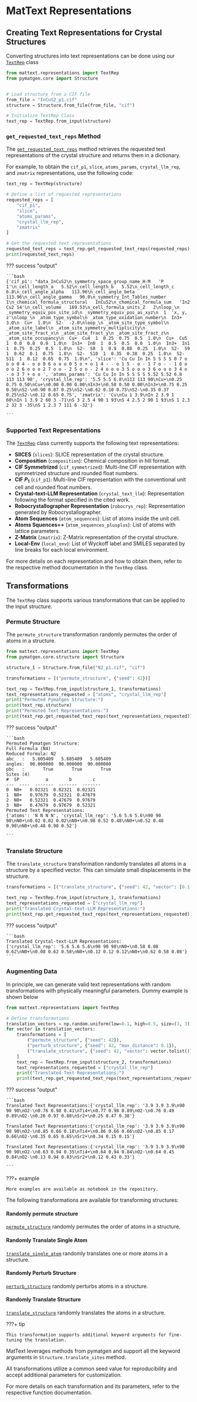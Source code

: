 # MatText Representations

## Creating Text Representations for Crystal Structures

Converting structures into text representations can be done using our [`TextRep`](api.md#mattext.representations.TextRep) class

```python
from mattext.representations import TextRep
from pymatgen.core import Structure


# Load structure from a CIF file
from_file = "InCuS2_p1.cif"
structure = Structure.from_file(from_file, "cif")

# Initialize TextRep Class
text_rep = TextRep.from_input(structure)
```

### `get_requested_text_reps` Method

The [`get_requested_text_reps`](api.md#mattext.representations.TextRep.get_requested_text_reps) method retrieves the requested text representations of the crystal structure and returns them in a dictionary.

For example, to obtain the `cif_p1`, `slice`, `atoms_params`, `crystal_llm_rep`, and `zmatrix` representations, use the following code:

```python
text_rep = TextRep(structure)

# Define a list of requested representations
requested_reps = [
    "cif_p1",
    "slice",
    "atoms_params",
    "crystal_llm_rep",
    "zmatrix"
]

# Get the requested text representations
requested_text_reps = text_rep.get_requested_text_reps(requested_reps)
print(requested_text_reps)
```

??? success "output"

    ```bash
    {'cif_p1': "data_InCuS2\n_symmetry_space_group_name_H-M   'P 1'\n_cell_length_a   5.52\n_cell_length_b   5.52\n_cell_length_c   6.8\n_cell_angle_alpha   113.96\n_cell_angle_beta   113.96\n_cell_angle_gamma   90.0\n_symmetry_Int_Tables_number   1\n_chemical_formula_structural   InCuS2\n_chemical_formula_sum   'In2 Cu2 S4'\n_cell_volume   169.53\n_cell_formula_units_Z   2\nloop_\n _symmetry_equiv_pos_site_id\n _symmetry_equiv_pos_as_xyz\n  1  'x, y, z'\nloop_\n _atom_type_symbol\n _atom_type_oxidation_number\n  In3+  3.0\n  Cu+  1.0\n  S2-  -2.0\nloop_\n _atom_site_type_symbol\n _atom_site_label\n _atom_site_symmetry_multiplicity\n _atom_site_fract_x\n _atom_site_fract_y\n _atom_site_fract_z\n _atom_site_occupancy\n  Cu+  Cu4  1  0.25  0.75  0.5  1.0\n  Cu+  Cu5  1  0.0  0.0  0.0  1.0\n  In3+  In0  1  0.5  0.5  0.0  1.0\n  In3+  In1  1  0.75  0.25  0.5  1.0\n  S2-  S8  1  0.9  0.88  0.25  1.0\n  S2-  S9  1  0.62  0.1  0.75  1.0\n  S2-  S10  1  0.35  0.38  0.25  1.0\n  S2-  S11  1  0.12  0.65  0.75  1.0\n", 'slice': 'Cu Cu In In S S S S 0 7 o o o 0 4 - o o 0 6 o o o 0 5 o + o 1 4 - - o 1 5 - o - 1 7 o - - 1 6 o o o 2 6 o o o 2 7 o o - 2 5 o o - 2 4 o o o 3 5 o o o 3 6 o o o 3 4 o - o 3 7 + o o ', 'atoms_params': 'Cu Cu In In S S S S 5.52 5.52 6.8 113 113 90', 'crystal_llm_rep': '5.5 5.5 6.8\n113 113 90\nCu+\n0.25 0.75 0.50\nCu+\n0.00 0.00 0.00\nIn3+\n0.50 0.50 0.00\nIn3+\n0.75 0.25 0.50\nS2-\n0.90 0.87 0.25\nS2-\n0.62 0.10 0.75\nS2-\n0.35 0.37 0.25\nS2-\n0.12 0.65 0.75', 'zmatrix': 'Cu\nCu 1 3.9\nIn 2 3.9 1 60\nIn 1 3.9 2 60 3 -71\nS 3 2.5 4 90 1 93\nS 4 2.5 2 90 1 93\nS 1 2.3 2 32 3 -35\nS 1 2.3 7 111 6 -32'}

    ```

### Supported Text Representations

The [`TextRep`](api.md#mattext.representations.TextRep) class currently supports the following text representations:

- **SlICES** (`slices`): SLICE representation of the crystal structure.
- **Composition** (`composition`): Chemical composition in hill format.
- **CIF Symmetrized** (`cif_symmetrized`): Multi-line CIF representation with symmetrized structure and rounded float numbers.
- **CIF $P_1$** (`cif_p1`): Multi-line CIF representation with the conventional unit cell and rounded float numbers.
- **Crystal-text-LLM Representation** (`crystal_text_llm`): Representation following the format specified in the cited work.
- **Robocrystallographer Representation** (`robocrys_rep`): Representation generated by Robocrystallographer.
- **Atom Sequences** (`atom_sequences`): List of atoms inside the unit cell.
- **Atoms Squences++** (`atom_sequences_plusplus`): List of atoms with lattice parameters.
- **Z-Matrix** (`zmatrix`): Z-Matrix representation of the crystal structure.
- **Local-Env** (`local_env`):  List of Wyckoff label and SMILES separated by line breaks for each local environment.

For more details on each representation and how to obtain them, refer to the respective method documentation in the `TextRep` class.


## Transformations 


The `TextRep` class supports various transformations that can be applied to the input structure.



### Permute Structure 

The `permute_structure` transformation randomly permutes the order of atoms in a structure. 


```python
from mattext.representations import TextRep
from pymatgen.core.structure import Structure

structure_1 = Structure.from_file("N2_p1.cif", "cif")

transformations = [("permute_structure", {"seed": 42})]

text_rep = TextRep.from_input(structure_1, transformations)
text_representations_requested = ["atoms", "crystal_llm_rep"]
print("Permuted Pymatgen Structure:")
print(text_rep.structure)
print("Permuted Text Representations:")
print(text_rep.get_requested_text_reps(text_representations_requested))
```

??? success "output"

    ```bash
    Permuted Pymatgen Structure:
    Full Formula (N4)
    Reduced Formula: N2
    abc   :   5.605409   5.605409   5.605409
    angles:  90.000000  90.000000  90.000000
    pbc   :       True       True       True
    Sites (4)
    #  SP          a        b        c
    ---  ----  -------  -------  -------
    0  N0+   0.02321  0.02321  0.02321
    1  N0+   0.97679  0.52321  0.47679
    2  N0+   0.52321  0.47679  0.97679
    3  N0+   0.47679  0.97679  0.52321
    Permuted Text Representations:
    {'atoms': 'N N N N', 'crystal_llm_rep': '5.6 5.6 5.6\n90 90 90\nN0+\n0.02 0.02 0.02\nN0+\n0.98 0.52 0.48\nN0+\n0.52 0.48 0.98\nN0+\n0.48 0.98 0.52'}

    ```

### Translate Structure 

The `translate_structure` transformation randomly translates all atoms in a structure by a specified vector. This can simulate small displacements in the structure.

```python
transformations = [("translate_structure", {"seed": 42, "vector": [0.1, 0.1, 0.1]})]

text_rep = TextRep.from_input(structure_1, transformations)
text_representations_requested = ["crystal_llm_rep"]
print("Translated Crystal-text-LLM Representations:")
print(text_rep.get_requested_text_reps(text_representations_requested))
```
??? success "output"

    ```bash
    Translated Crystal-text-LLM Representations:
    {'crystal_llm_rep': '5.6 5.6 5.6\n90 90 90\nN0+\n0.58 0.08 0.62\nN0+\n0.08 0.62 0.58\nN0+\n0.12 0.12 0.12\nN0+\n0.62 0.58 0.08'}
    ```

### Augmenting Data

In principle, we can generate valid text representations with random transformations with physically meaningful parameters. Dummy example is shown below

```python
from mattext.representations import TextRep

# Define transformations
translation_vectors = np.random.uniform(low=0.1, high=0.5, size=(3, 3))
for vector in translation_vectors:
    transformations = [
        ("permute_structure", {"seed": 42}),
        ("perturb_structure", {"seed": 42, "max_distance": 0.1}),
        ("translate_structure", {"seed": 42, "vector": vector.tolist()})
    ]
    text_rep = TextRep.from_input(structure_2, transformations)
    text_representations_requested = ["crystal_llm_rep"]
    print("Translated Text Representations:")
    print(text_rep.get_requested_text_reps(text_representations_requested))

```

??? success "output"

    ```bash
    Translated Text Representations:{'crystal_llm_rep': '3.9 3.9 3.9\n90 90 90\nO2-\n0.76 0.98 0.41\nTi4+\n0.77 0.98 0.89\nO2-\n0.76 0.49 0.89\nO2-\n0.26 0.97 0.88\nSr2+\n0.25 0.47 0.38'}

    Translated Text Representations:{'crystal_llm_rep': '3.9 3.9 3.9\n90 90 90\nO2-\n0.85 0.66 0.18\nTi4+\n0.86 0.66 0.66\nO2-\n0.85 0.17 0.66\nO2-\n0.35 0.65 0.65\nSr2+\n0.34 0.15 0.15'}

    Translated Text Representations:{'crystal_llm_rep': '3.9 3.9 3.9\n90 90 90\nO2-\n0.63 0.94 0.35\nTi4+\n0.64 0.94 0.84\nO2-\n0.64 0.45 0.84\nO2-\n0.13 0.94 0.83\nSr2+\n0.12 0.43 0.33'}

    ```

???+ example 

    More examples are available as notebook in the repository.



The following transformations are available for transforming structures:

#### Randomly permute structure

[`permute_structure`](api.md#mattext.representations.transformations.TransformationCallback.permute_structure) randomly permutes the order of atoms in a structure.

#### Randomly Translate Single Atom
[`translate_single_atom`](api.md#mattext.representations.transformations.TransformationCallback.translate_single_atom) randomly translates one or more atoms in a structure.


#### Randomly Perturb Structure

[`perturb_structure`](api.md#mattext.representations.transformations.TransformationCallback.perturb_structure) randomly perturbs atoms in a structure.

#### Randomly Translate Structure

[`translate_structure`](api.md#mattext.representations.transformations.TransformationCallback.translate_structure) randomly translates the atoms in a structure.

???+ tip

    This transformation supports additional keyword arguments for fine-tuning the translation.



MatText leverages methods from pymatgen and support all the keyword arguments in `Structure.translate_sites` method.


All transformations utilize a common seed value for reproducibility and accept additional parameters for customization.

For more details on each transformation and its parameters, refer to the respective function documentation.



